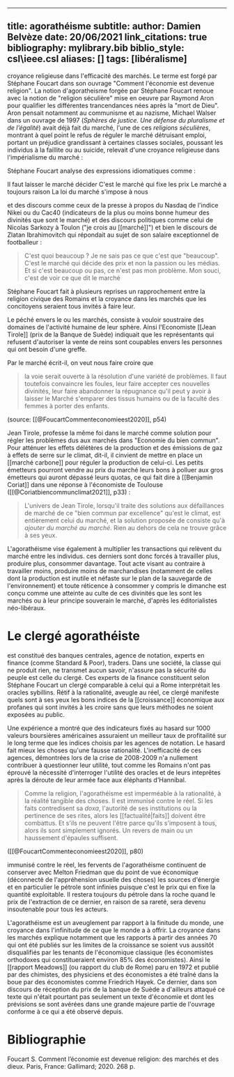 
---
title: agorathéisme
subtitle:
author: Damien Belvèze
date: 20/06/2021
link_citations: true
bibliography: mylibrary.bib
biblio_style: csl\ieee.csl
aliases: []
tags: [libéralisme]
---

croyance religieuse dans l'efficacité des marchés. Le terme est forgé par Stéphane Foucart dans son ouvrage "Comment l'économie est devenue religion". La notion d'agoratheisme forgée par Stéphane Foucart renoue avec la notion de "religion séculière" mise en oeuvre par Raymond Aron pour qualifier les différentes trancendances nées après la "mort de Dieu". Aron pensait notamment au communisme et au nazisme, Michael Walser dans un ouvrage de 1997 (_Sphères de justice. Une défense du pluralisme et de l’égalité_) avait déjà fait du marché, l'une de ces *religions séculières*, montrant à quel point le refus de réguler le marché détruisant emploi, portant un préjudice grandissant à certaines classes sociales, poussant les individus à la faillite ou au suicide, relevait d'une croyance religieuse dans l'impérialisme du marché : 



Stéphane Foucart analyse des expressions idiomatiques comme : 

Il faut laisser le marché décider
C'est le marché qui fixe les prix
Le marché a toujours raison
La loi du marché s'impose à nous

et des discours comme ceux de la presse à propos du Nasdaq de l'indice Nikei ou du Cac40 (indicateurs de la plus ou moins bonne humeur des divinités que sont le marché) et des discours politiques comme celui de Nicolas Sarkozy à Toulon ("je crois au [[marché]]") et bien le discours de Zlatan Ibrahimovitch qui répondait au sujet de son salaire exceptionnel de footballeur : 

> C'est quoi beaucoup ? Je ne sais pas ce que c'est que "beaucoup".  C'est le marché qui décide des prix et non la passion ou les médias. Et si c'est beaucoup ou pas, ce n'est pas mon problème. Mon souci, c'est de voir ce que dit le marché

Stéphane Foucart fait à plusieurs reprises un rapprochement entre la religion civique des Romains et la croyance dans les marchés que les concitoyens seraient tous invités à faire leur. 

Le péché envers le ou les marchés, consiste à vouloir soustraire des domaines de l'activité humaine de leur sphère. Ainsi l'Economiste [[Jean Tirole]] (prix de la Banque de Suède) indiquait que les représentants qui refusent d'autoriser la vente de reins sont coupables envers les personnes qui ont besoin d'une greffe. 

Par le marché écrit-il, on veut nous faire croire que 

> la voie serait ouverte à la résolution d'une variété de problèmes. Il faut toutefois convaincre les foules, leur faire accepter ces nouvelles divinités, leur faire abandonner la répugnance qu'il peut y avoir à laisser le Marché s'emparer des tissus humains ou de la faculté des femmes à porter des enfants.

(source: [[@FoucartCommenteconomieest2020]], p54)

Jean Tirole, professe la même foi dans le marché comme solution pour régler les problèmes dus aux marchés dans "Economie du bien commun". Pour atténuer les effets délétères de la production et des émissions de gaz à effets de serre sur le climat, dit-il, il cinvient de mettre en place un [[marché carbone]] pour réguler la production de celui-ci. Les petits émetteurs pourront vendre au prix du marché leurs bons à polluer aux gros émetteurs qui auront dépassé leurs quotas, ce qui fait dire à [[Benjamin Coriat]] dans une réponse à l'économiste de Toulouse ([[@Coriatbiencommunclimat2021]], p33) : 

> L'univers de Jean Tirole, lorsqu'il traite des solutions aux défaillances de marché de ce "bien commun par excellence" qu'est le climat, est entièrement celui du marché, et la solution proposée de consiste qu'à *ajouter du marché au marché*. Rien au dehors de cela ne trouve grâce à ses yeux. 


L'agorathéisme vise également à multiplier les transactions qui relèvent du marché entre les individus. ces derniers sont donc forcés à travailler plus, produire plus, consommer davantage. 
Tout acte visant au contraire à travailler moins, produire moins de marchandises (notamment de celles dont la production est inutile et néfaste sur le plan de la sauvegarde de l'environnement) et toute réticence à consommer y compris le dimanche est conçu comme une atteinte au culte de ces divinités que les sont les marchés ou à leur principe souverain le marché, d'après les éditorialistes néo-libéraux.

# Le clergé agorathéiste

est constitué des banques centrales,  agence de notation, experts en finance (comme Standard & Poor), traders. 
Dans une société, la classe qui ne produit rien, ne transmet aucun savoir, n'assure pas la sécurité du peuple est celle du clergé. Ces experts de la finance constituent selon Stéphane Foucart un clergé comparable à celui qui a Rome interprétait les oracles sybillins. 
Rétif à la rationalité, aveugle au réel, ce clergé manifeste quels sont à ses yeux les bons indices de la [[croissance]] économique aux profanes qui sont invités à les croire sans que leurs méthodes ne soient exposées au public. 

Une expérience a montré que des indicateurs fixés au hasard sur 1000 valeurs boursières américaines assuraient un meilleur taux de profitailité sur le long terme que les indices choisis par les agences de notation. Le hasard fait mieux les choses qu'une fausse rationalité. L'inefficacité de ces agences, démontrées lors de la crise de 2008-2009 n'a nullement contribuer à questionner leur utilité, tout comme les Romains n'ont pas éprouvé la nécessité d'interroger l'utilité des oracles et de leurs inteprêtes après la déroute de leur armée face aux éléphants d'Hannibal. 

>  Comme la religion, l'agorathéisme est imperméable à la rationalité, à la réalité tangible des choses. Il est immunisé contre le réel. Si les faits contredisent sa *doxa*, l'autorité de ses institutions ou la pertinence de ses rites, alors les [[factualité|faits]] doivent être combattus. Et s'ils ne peuvent l'être parce qu'ils s'imposent à tous, alors ils sont simplement ignorés. Un revers de main ou un haussement d'épaules suffisent. 

([[@FoucartCommenteconomieest2020]], p80)


immunisé contre le réel, les fervents de l'agorathéisme continuent de conserver avec Melton Friedman que du point de vue économique (déconnecté de l'appréhension usuelle des choses) les sources d'énergie et en particulier le pétrole sont infinies puisque c'est le prix qui en fixe la quantité exploitable. Il restera toujours du pétrole dans la roche quand le prix de l'extraction de ce dernier, en raison de sa rareté, sera devenu insoutenable pour tous les acteurs. 

L'agorathéisme est un aveuglement par rapport à la finitude du monde, une croyance dans l'infinitude de ce que le monde a à offrir. 
La croyance dans les marchés explique notamment que les rapports à partir des années 70 qui ont été publiés sur les limites de la croissance se soient vus aussitôt disqualifiés par les tenants de l'économique classique (les économistes orthodoxes qui constitueraient environ 85% des économistes). Ainsi le [[rapport Meadows]] (ou rapport du club de Rome) paru en 1972 et publié par des chimistes, des physiciens et des économistes a été traîné dans la boue par des économistes comme Friedrich Hayek. Ce dernier, dans son discours de réception du prix de la banque de Suède a d'ailleurs attaqué ce texte qui n'était pourtant pas seulement un texte d'économie et dont les prévisions se sont avérées dans une grande majeure partie de l'ouvrage conforme à ce qui a été observé depuis.



# Bibliographie

Foucart S. Comment l’économie est devenue religion: des marchés et des dieux. Paris, France: Gallimard; 2020. 268 p.


